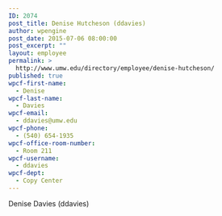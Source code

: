 ```yaml
---
ID: 2074
post_title: Denise Hutcheson (ddavies)
author: wpengine
post_date: 2015-07-06 08:00:00
post_excerpt: ""
layout: employee
permalink: >
  http://www.umw.edu/directory/employee/denise-hutcheson/
published: true
wpcf-first-name:
  - Denise
wpcf-last-name:
  - Davies
wpcf-email:
  - ddavies@umw.edu
wpcf-phone:
  - (540) 654-1935
wpcf-office-room-number:
  - Room 211
wpcf-username:
  - ddavies
wpcf-dept:
  - Copy Center
---
```

Denise Davies (ddavies)